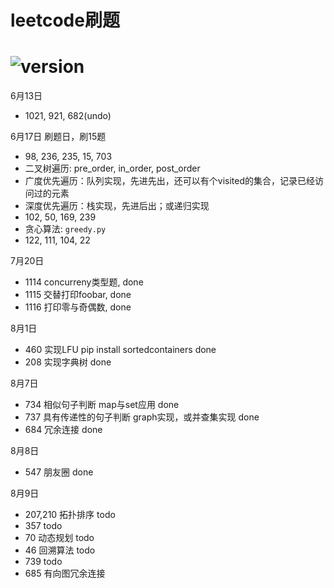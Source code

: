 # leetcode刷题

# ![version](https://img.shields.io/badge/python-3.7-blue)

6月13日
* 1021, 921, 682(undo)

6月17日 刷题日，刷15题
* 98, 236, 235, 15, 703
* 二叉树遍历: pre_order, in_order, post_order
* 广度优先遍历：队列实现，先进先出，还可以有个visited的集合，记录已经访问过的元素
* 深度优先遍历：栈实现，先进后出；或递归实现
* 102, 50, 169, 239
* 贪心算法: `greedy.py`
* 122, 111, 104, 22

7月20日
* 1114 concurreny类型题, done
* 1115 交替打印foobar, done
* 1116 打印零与奇偶数, done

8月1日
* 460 实现LFU pip install sortedcontainers done
* 208 实现字典树 done

8月7日
* 734 相似句子判断 map与set应用 done
* 737 具有传递性的句子判断 graph实现，或并查集实现 done
* 684 冗余连接 done

8月8日
* 547 朋友圈 done

8月9日
* 207,210 拓扑排序 todo
* 357 todo
* 70 动态规划 todo
* 46 回溯算法 todo
* 739 todo
* 685 有向图冗余连接






